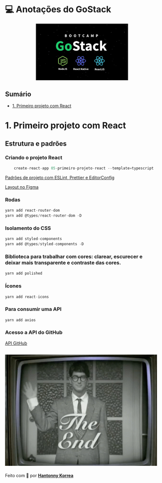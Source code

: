 # 💻 Anotações do GoStack

<p align="center">
  <img alt="Gostack" src="img/gostack.jpg" width="60%">
</p>

## Sumário

- [1. Primeiro projeto com React](#1-primeiro-projeto-com-React)

# 1. Primeiro projeto com React

## Estrutura e padrões

### Criando o projeto React

```jsx
	create-react-app 05-primeiro-projeto-react --template=typescript
```

[Padrões de projeto com ESLint, Prettier e EditorConfig ](https://www.notion.so/Padr-es-de-projeto-com-ESLint-Prettier-e-EditorConfig-0b57b47a24724c859c0cf226aa0cc3a7)

[Layout no Figma](https://www.figma.com/embed?embed_host=notion&url=https%3A%2F%2Fwww.figma.com%2Ffile%2FHOCmxfrElzLpI75LdzFLia%2FGithub-Explorer%3Fnode-id%3D0%253A1)

### Rodas

```jsx
yarn add react-router-dom
yarn add @types/react-router-dom -D
```

### Isolamento do CSS

```jsx
yarn add styled-components
yarn add @types/styled-components -D
```
### Biblioteca para trabalhar com cores: clarear, escurecer e deixar mais transparente e contraste das cores.

```jsx
yarn add polished
```

### Ícones

```jsx
yarn add react-icons
```
### Para consumir uma API

```jsx
yarn add axios
```

### Acesso a API do GitHub

[API GitHub](https://api.github.com/)

![](the-end.gif)
---
Feito com 💜 por <a href="https://www.linkedin.com/in/hantonny-korrea-2853911a0/"><b>Hantonny Korrea</b></a>
